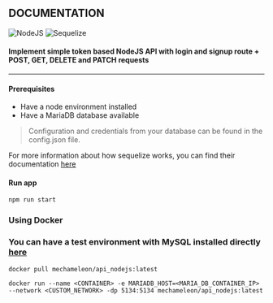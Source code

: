 ## DOCUMENTATION ##

![NodeJS](https://img.shields.io/badge/NodeJS-100%25-5FA04E?logo=nodedotjs)
![Sequelize](https://img.shields.io/badge/Sequelize-MariaDB-blue?logo=sequelize)

#### Implement simple token based NodeJS API with login and signup route + POST, GET, DELETE and PATCH requests

***

#### Prerequisites

- Have a node environment installed
- Have a MariaDB database available


> Configuration and credentials from your database can be found in the config.json file. 

For more information about how sequelize works, you can find their documentation [here](https://sequelize.org/)

#### Run app

```
npm run start
```

### Using Docker

### You can have a test environment with MySQL installed directly [here](https://github.com/Manianise/api_nodejs_mysql)

```
docker pull mechameleon/api_nodejs:latest
```

```
docker run --name <CONTAINER> -e MARIADB_HOST=<MARIA_DB_CONTAINER_IP> --network <CUSTOM_NETWORK> -dp 5134:5134 mechameleon/api_nodejs:latest
```


